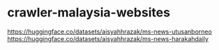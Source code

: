 # crawler-malaysia-websites


https://huggingface.co/datasets/aisyahhrazak/ms-news-utusanborneo
https://huggingface.co/datasets/aisyahhrazak/ms-news-harakahdaily
